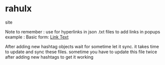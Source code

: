# rahulx
site 

Note to remember : use <a></a> for hyperlinks in json .txt files to add links in popups
example : Basic form: <a href="URL">Link Text</a>


After adding new hashtag objects wait for sometime let it sync. it takes time to update and sync these files. 
sometime you have to update this file twice after adding new hashtags to get it working




